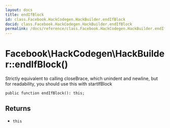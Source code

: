 ```yaml
---
layout: docs
title: endIfBlock
id: class.Facebook.HackCodegen.HackBuilder.endIfBlock
docid: class.Facebook.HackCodegen.HackBuilder.endIfBlock
permalink: /docs/reference/class.Facebook.HackCodegen.HackBuilder.endIfBlock.md
---
```

# Facebook\\HackCodegen\\HackBuilder::endIfBlock()




Strictly equivalent to calling closeBrace, which unindent and newline,
but for readability, you should use this with startIfBlock




``` Hack
public function endIfBlock(): this;
```




## Returns




- ` this `